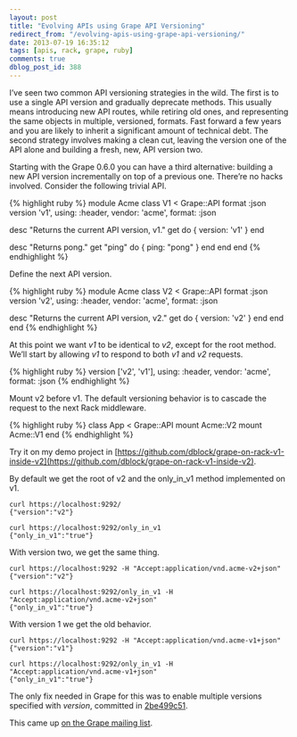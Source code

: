 ```yaml
---
layout: post
title: "Evolving APIs using Grape API Versioning"
redirect_from: "/evolving-apis-using-grape-api-versioning/"
date: 2013-07-19 16:35:12
tags: [apis, rack, grape, ruby]
comments: true
dblog_post_id: 388
---
```

I’ve seen two common API versioning strategies in the wild. The first is to use a single API version and gradually deprecate methods. This usually means introducing new API routes, while retiring old ones, and representing the same objects in multiple, versioned, formats. Fast forward a few years and you are likely to inherit a significant amount of technical debt. The second strategy involves making a clean cut, leaving the version one of the API alone and building a fresh, new, API version two.

Starting with the Grape 0.6.0 you can have a third alternative: building a new API version incrementally on top of a previous one. There’re no hacks involved. Consider the following trivial API.

{% highlight ruby %}
module Acme
 class V1 < Grape::API
   format :json
   version 'v1', using: :header, vendor: 'acme', format: :json

   desc "Returns the current API version, v1."
   get do
     { version: 'v1' }
   end

   desc "Returns pong."
   get "ping" do
     { ping: "pong" }
   end
 end
end
{% endhighlight %}

Define the next API version.

{% highlight ruby %}
module Acme
 class V2 < Grape::API
   format :json
   version 'v2', using: :header, vendor: 'acme', format: :json

   desc "Returns the current API version, v2."
   get do
     { version: 'v2' }
   end
 end
end
{% endhighlight %}

At this point we want _v1_ to be identical to _v2_, except for the root method. We’ll start by allowing _v1_ to respond to both _v1_ and _v2_ requests.

{% highlight ruby %}
version ['v2', 'v1'], using: :header, vendor: 'acme', format: :json
{% endhighlight %}

Mount v2 before v1. The default versioning behavior is to cascade the request to the next Rack middleware.

{% highlight ruby %}
class App < Grape::API
  mount Acme::V2
  mount Acme::V1
end
{% endhighlight %}

Try it on my demo project in [https://github.com/dblock/grape-on-rack-v1-inside-v2](https://github.com/dblock/grape-on-rack-v1-inside-v2).

By default we get the root of v2 and the only_in_v1 method implemented on v1.

```
curl https://localhost:9292/
{"version":"v2"}

curl https://localhost:9292/only_in_v1
{"only_in_v1":"true"}
```

With version two, we get the same thing.

```
curl https://localhost:9292 -H "Accept:application/vnd.acme-v2+json"
{"version":"v2"}

curl https://localhost:9292/only_in_v1 -H "Accept:application/vnd.acme-v2+json"
{"only_in_v1":"true"}
```

With version 1 we get the old behavior.

```
curl https://localhost:9292 -H "Accept:application/vnd.acme-v1+json"
{"version":"v1"}

curl https://localhost:9292/only_in_v1 -H "Accept:application/vnd.acme-v1+json"
{"only_in_v1":"true"}
```

The only fix needed in Grape for this was to enable multiple versions specified with _version_, committed in [2be499c51](https://github.com/ruby-grape/grape/commit/2be499c51542e536e9e0bf7fd4e7587dd069e289).

This came up [on the Grape mailing list](https://groups.google.com/forum/?fromgroups#!topic/ruby-grape/yTQZtQmfxrs).
